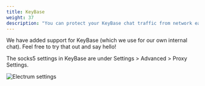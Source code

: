 ```yaml
---
title: KeyBase
weight: 37
description: "You can protect your KeyBase chat traffic from network eavesdroppers using the Nym mixnet. Here's how."
---
```


We have added support for KeyBase (which we use for our own internal chat). Feel free to try that out and say hello!

The socks5 settings in KeyBase are under Settings > Advanced > Proxy Settings.

![Electrum settings](/docs/images/keybase-settings.gif)
